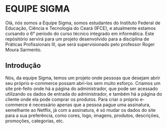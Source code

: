 # EQUIPE SIGMA

Olá, nós somos a Equipe Sigma, somos estudantes do Instituto Federal de Educação, Ciência e Tecnologia do Ceará (IFCE), e atualmente estamos cursando o 6° período do curso técnico integrado em informática. Este repósitório servirá para um projeto desenvolvido para a disciplina de Práticas Profissionais III, que será supervisionado pelo professor Roger Moura Sarmento.

## Introdução

Nós, da equipe Sigma, temos um projeto onde pessoas que desejam abrir seu próprio e-commerce possam abri-los sem muito esforço. Criamos um site pré-feito onde há a página do administrador, que pode ser acessado utilizando os dados de entrada do administrador, e também há a página do cliente onde ela pode comprar os produtos.
Para criar o próprio e-commerce é necessário apenas que a pessoa pague uma assinatura, semelhante ao Netflix, já com a assinatura, é só mudar os dados do site para a sua preferência, como cores, logo, imagens, produtos, descrições, promoções, categorias, etc.
